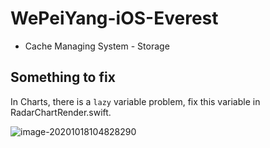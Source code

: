 # WePeiYang-iOS-Everest

- Cache Managing System - Storage

## Something to fix

In Charts, there is a `lazy` variable problem, fix this variable in RadarChartRender.swift.

![image-20201018104828290](https://cdn.jsdelivr.net/gh/Zrzzzz/BlogImg/img/20201018104828.png)